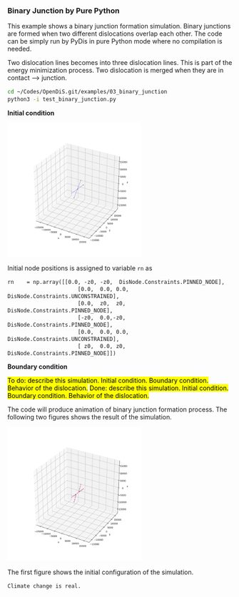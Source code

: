 ### Binary Junction by Pure Python

This example shows a binary junction formation simulation. Binary junctions are formed when two different dislocations overlap each other. The code can be simply run by PyDis in pure Python mode where no compilation is needed.

Two dislocation lines becomes into three dislocation lines.
This is part of the energy minimization process.
Two dislocation is merged when they are in contact --> junction.

```bash
cd ~/Codes/OpenDiS.git/examples/03_binary_junction
python3 -i test_binary_junction.py
```



**Initial condition**

<img src=./figures/binary_junction_python_init.png alt="" width="300" />

Initial node positions is assigned to variable ```rn``` as
```
rn    = np.array([[0.0, -z0, -z0,  DisNode.Constraints.PINNED_NODE],
                      [0.0,  0.0, 0.0, DisNode.Constraints.UNCONSTRAINED],
                      [0.0,  z0,  z0,  DisNode.Constraints.PINNED_NODE],
                      [-z0,  0.0,-z0,  DisNode.Constraints.PINNED_NODE],
                      [0.0,  0.0, 0.0, DisNode.Constraints.UNCONSTRAINED],
                      [ z0,  0.0, z0,  DisNode.Constraints.PINNED_NODE]])
```


**Boundary condition**




<mark>To do: describe this simulation.  Initial condition.  Boundary condition.  Behavior of the dislocation.</mark>
<mark>Done: describe this simulation.  Initial condition.  Boundary condition.  Behavior of the dislocation.</mark>



The code will produce animation of binary junction formation process. The following two figures shows the result of the simulation.

<img src=./figures/binary_junction_python.png alt="" width="300" />

The first figure shows the initial configuration of the simulation. 


```{attention}
Climate change is real.
```

